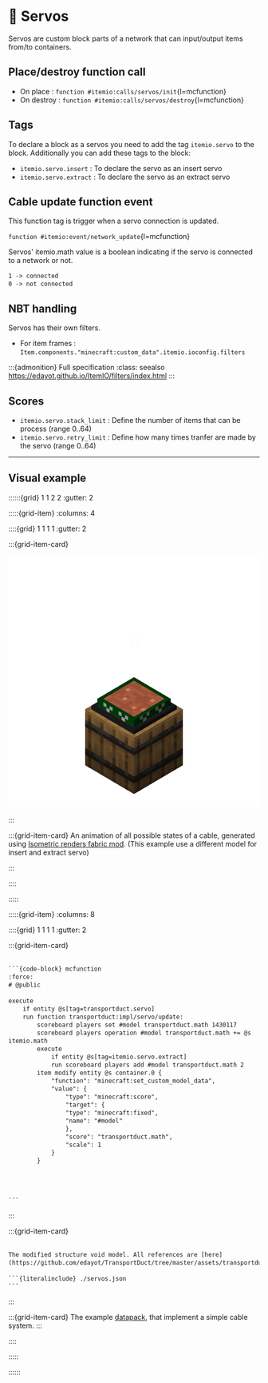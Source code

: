# 🔧 Servos

Servos are custom block parts of a network that can input/output items from/to containers.

## Place/destroy function call

- On place : ``function #itemio:calls/servos/init``{l=mcfunction}
- On destroy : ``function #itemio:calls/servos/destroy``{l=mcfunction}

## Tags


To declare a block as a servos you need to add the tag ``itemio.servo`` to the block. Additionally you can add these tags to the block:

- ``itemio.servo.insert`` : To declare the servo as an insert servo
- ``itemio.servo.extract`` : To declare the servo as an extract servo


## Cable update function event

This function tag is trigger when a servo connection is updated.

``function #itemio:event/network_update``{l=mcfunction}

Servos' itemio.math value is a boolean indicating if the servo is connected to a network or not.

```
1 -> connected
0 -> not connected
```

## NBT handling
Servos has their own filters.

- For item frames : `Item.components."minecraft:custom_data".itemio.ioconfig.filters`

:::{admonition} Full specification 
:class: seealso
<https://edayot.github.io/ItemIO/filters/index.html>
:::


## Scores

- `itemio.servo.stack_limit` : Define the number of items that can be process (range 0..64)
- `itemio.servo.retry_limit` : Define how many times tranfer are made by the servo (range 0..64)

---
## Visual example

::::::{grid} 1 1 2 2
:gutter: 2

:::::{grid-item}
:columns: 4 

::::{grid} 1 1 1 1
:gutter: 2

:::{grid-item-card}

![Servos](servos.gif)

:::

:::{grid-item-card} 
An animation of all possible states of a cable, generated using [Isometric renders fabric mod](https://github.com/glisco03/isometric-renders). (This example use a different model for insert and extract servo)



:::

::::

:::::

:::::{grid-item}
:columns: 8


::::{grid} 1 1 1 1
:gutter: 2

:::{grid-item-card} 

`````{dropdown} #itemio:event/network_update

```{code-block} mcfunction
:force:
# @public

execute 
    if entity @s[tag=transportduct.servo] 
    run function transportduct:impl/servo/update:     
        scoreboard players set #model transportduct.math 1430117
        scoreboard players operation #model transportduct.math += @s itemio.math
        execute 
            if entity @s[tag=itemio.servo.extract]
            run scoreboard players add #model transportduct.math 2
        item modify entity @s container.0 {
            "function": "minecraft:set_custom_model_data",
            "value": {
                "type": "minecraft:score",
                "target": {
                "type": "minecraft:fixed",
                "name": "#model"
                },
                "score": "transportduct.math",
                "scale": 1
            }
        }




```
`````

:::

:::{grid-item-card}

`````{dropdown} minecraft:item/furnace.json

The modified structure void model. All references are [here](https://github.com/edayot/TransportDuct/tree/master/assets/transportduct/models/block/servo)

```{literalinclude} ./servos.json
```
`````
:::

:::{grid-item-card} 
The example [datapack](https://github.com/edayot/TransportDuct/), that implement a simple cable system.
:::

::::

:::::

::::::

